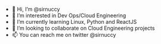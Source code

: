 - 👋 Hi, I’m @sirnuccy
- 👀 I’m interested in Dev Ops/Cloud Engineering
- 🌱 I’m currently learning Linux, Python and ReactJS
- 💞️ I’m looking to collaborate on Cloud Engineering projects
- 📫 You can reach me on twitter @sirnuccy

<!---
sirnuccy/sirnuccy is a ✨ special ✨ repository because its `README.md` (this file) appears on your GitHub profile.
You can click the Preview link to take a look at your changes.
--->
